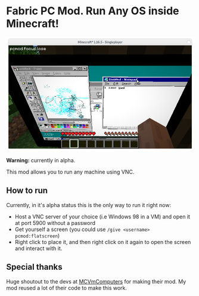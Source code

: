 # Fabric PC Mod. Run Any OS inside Minecraft!

![Screenshot](pre-pro/screenshot.png)

**Warning:** currently in alpha.

This mod allows you to run any machine using VNC.

## How to run

Currently, in it's alpha status this is the only way to run it right now:

 - Host a VNC server of your choice (i.e Windows 98 in a VM) and open it at port 5900 without a password
 - Get yourself a screen (you could use `/give <username> pcmod:flatscreen`)
 - Right click to place it, and then right click on it again to open the screen and interact with it.

## Special thanks

Huge shoutout to the devs at [MCVmComputers](https://github.com/Delta2Force/MCVmComputers) for making their mod. My mod reused a lot of their code to make this work.